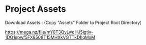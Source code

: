 # Project Assets

Download Assets :
(Copy "Assets" Folder to Project Root Directory)

https://mega.nz/file/mY8T3QyL#qHJ5igtlv-1DG1spwf5FX8508T15MHXkVGTTkDhqMxM